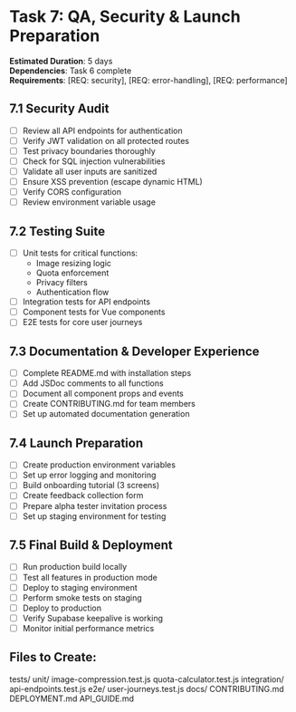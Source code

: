 # Task 7: QA, Security & Launch Preparation

**Estimated Duration**: 5 days  
**Dependencies**: Task 6 complete  
**Requirements**: [REQ: security], [REQ: error-handling], [REQ: performance]

## 7.1 Security Audit
- [ ] Review all API endpoints for authentication
- [ ] Verify JWT validation on all protected routes
- [ ] Test privacy boundaries thoroughly
- [ ] Check for SQL injection vulnerabilities
- [ ] Validate all user inputs are sanitized
- [ ] Ensure XSS prevention (escape dynamic HTML)
- [ ] Verify CORS configuration
- [ ] Review environment variable usage

## 7.2 Testing Suite
- [ ] Unit tests for critical functions:
  - Image resizing logic
  - Quota enforcement
  - Privacy filters
  - Authentication flow
- [ ] Integration tests for API endpoints
- [ ] Component tests for Vue components
- [ ] E2E tests for core user journeys

## 7.3 Documentation & Developer Experience
- [ ] Complete README.md with installation steps
- [ ] Add JSDoc comments to all functions
- [ ] Document all component props and events
- [ ] Create CONTRIBUTING.md for team members
- [ ] Set up automated documentation generation

## 7.4 Launch Preparation
- [ ] Create production environment variables
- [ ] Set up error logging and monitoring
- [ ] Build onboarding tutorial (3 screens)
- [ ] Create feedback collection form
- [ ] Prepare alpha tester invitation process
- [ ] Set up staging environment for testing

## 7.5 Final Build & Deployment
- [ ] Run production build locally
- [ ] Test all features in production mode
- [ ] Deploy to staging environment
- [ ] Perform smoke tests on staging
- [ ] Deploy to production
- [ ] Verify Supabase keepalive is working
- [ ] Monitor initial performance metrics

## Files to Create:
tests/
unit/
image-compression.test.js
quota-calculator.test.js
integration/
api-endpoints.test.js
e2e/
user-journeys.test.js
docs/
CONTRIBUTING.md
DEPLOYMENT.md
API_GUIDE.md